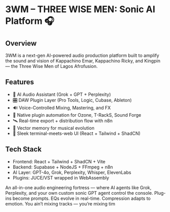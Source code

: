 # 3WM – THREE WISE MEN: Sonic AI Platform 🎧

## Overview
3WM is a next-gen AI-powered audio production platform built to amplify the sound and vision of Kappachino Emar, Kappachino Ricky, and Kingpin — the Three Wise Men of Lagos Afrofusion.

## Features
- 🧠 AI Audio Assistant (Grok + GPT + Perplexity)
- 🎛️ DAW Plugin Layer (Pro Tools, Logic, Cubase, Ableton)
- 🔊 Voice-Controlled Mixing, Mastering, and FX
- 🧰 Native plugin automation for Ozone, T-RackS, Sound Forge
- 🛰️ Real-time export + distribution flow with n8n
- 🔐 Vector memory for musical evolution
- 🎨 Sleek terminal-meets-web UI (React + Tailwind + ShadCN)

## Tech Stack
- Frontend: React + Tailwind + ShadCN + Vite
- Backend: Supabase + NodeJS + FFmpeg + n8n
- AI Layer: GPT-4o, Grok, Perplexity, Whisper, ElevenLabs
- Plugins: JUCE/VST wrapped in WebAssembly


An all-in-one audio engineering fortress — where AI agents like Grok, Perplexity, and your own custom sonic GPT agent control the console. Plug-ins become prompts. EQs evolve in real-time. Compression adapts to emotion. You ain’t mixing tracks — you’re mixing tim

